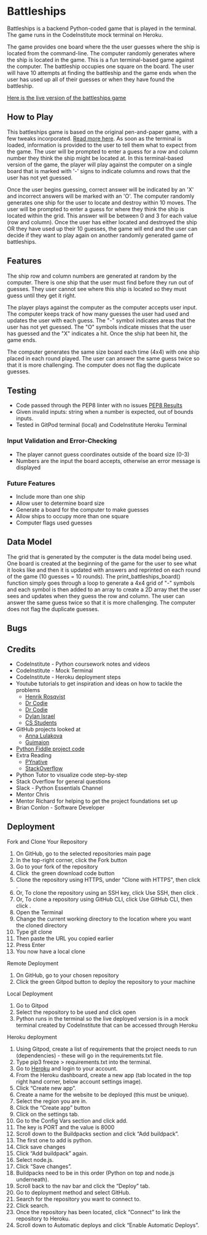 # Battleships

Battleships is a backend Python-coded game that is played in the terminal. The game runs in the CodeInstitute mock terminal on Heroku.

The game provides one board where the the user guesses where the ship is located from the command-line. The computer randomly generates where the ship is located in the game. This is a fun terminal-based game against the computer. The battleship occupies one square on the board. The user will have 10 attempts at finding the battleship and the game ends when the user has used up all of their guesses or when they have found the battleship.

[Here is the live version of the battleships game]()

## How to Play
This battleships game is based on the original pen-and-paper game, with a few tweaks incorporated. [Read more here](https://en.wikipedia.org/wiki/Battleship_(game)). As soon as the terminal is loaded, information is provided to the user to tell them what to expect from the game. The user will be prompted to enter a guess for a row and column number they think the ship might be located at. In this terminal-based version of the game, the player will play against the computer on a single board that is marked with '-' signs to indicate columns and rows that the user has not yet guessed.

Once the user begins guessing, correct answer will be indicated by an 'X' and incorrect answers will be marked with an 'O'. The computer randomly generates one ship for the user to locate and destroy within 10 moves. The user will be prompted to enter a guess for where they think the ship is located within the grid. This answer will be between 0 and 3 for each value (row and column). Once the user has either located and destroyed the ship OR they have used up their 10 guesses, the game will end and the user can decide if they want to play again on another randomly generated game of battleships.

## Features
The ship row and column numbers are generated at random by the computer. There is one ship that the user must find before they run out of guesses. They user cannot see where this ship is located so they must guess until they get it right.

The player plays against the computer as the computer accepts user input. The computer keeps track of how many guesses the user had used and updates the user with each guess. The "-" symbol indicates areas that the user has not yet guessed. The "O" symbols indicate misses that the user has guessed and the "X" indicates a hit. Once the ship hat been hit, the game ends.

The computer generates the same size board each time (4x4) with one ship placed in each round played. The user can answer the same guess twice so that it is more challenging. The computer does not flag the duplicate guesses.

## Testing
- Code passed through the PEP8 linter with no issues [PEP8 Results]()
- Given invalid inputs: string when a number is expected, out of bounds inputs.
- Tested in GitPod terminal (local) and CodeInstitute Heroku Terminal

### Input Validation and Error-Checking
 - The player cannot guess coordinates outside of the board size (0-3)
 - Numbers are the input the board accepts, otherwise an error message is displayed

 ### Future Features
 - Include more than one ship
 - Allow user to determine board size
 - Generate a board for the computer to make guesses
 - Allow ships to occupy more than one square
 - Computer flags used guesses

## Data Model
The grid that is generated by the computer is the data model being used. One board is created at the beginning of the game for the user to see what it looks like and then it is updated with answers and reprinted on each round of the game (10 guesses = 10 rounds). The print_battleships_board() function simply goes through a loop to generate a 4x4 grid of "-" symbols and each symbol is then added to an array to create a 2D array thet the user sees and updates when they guess the row and column. The user can answer the same guess twice so that it is more challenging. The computer does not flag the duplicate guesses.

## Bugs

## Credits
- CodeInstitute - Python coursework notes and videos
- CodeInstitute - Mock Terminal
- CodeInstitute - Heroku deployment steps 
- Youtube tutorials to get inspiration and ideas on how to tackle the problems
  - [Henrik Rosqvist](https://www.youtube.com/watch?v=92QRKiCldnE)
  - [Dr Codie](https://www.youtube.com/watch?v=Ej7I8BPw7Gk&list=PLpeS0xTwoWAsn3SwQbSsOZ26pqZ-0CG6i)
  - [Dr Codie](youtube.com/watch?v=EziS2eGZGz4&list=PLpeS0xTwoWAsn3SwQbSsOZ26pqZ-0CG6i&index=3)
  - [Dylan Israel](https://www.youtube.com/watch?v=7Ki_2gr0rsE&t=298s)
  - [CS Students](https://www.youtube.com/watch?v=MgJBgnsDcF0)
- GitHub projects looked at
  - [Anna Lulakova](https://gist.github.com/anceque/4064737)
  - [Guimaion](https://gist.github.com/guimaion/9275543)
- [Python Fiddle project code](http://pythonfiddle.com/battleships-game-in-python/)  
- Extra Reading
  - [PYnative](https://pynative.com/python-random-randrange/)
  - [StackOverflow](https://stackoverflow.com/questions/53162/how-can-i-do-a-line-break-line-continuation)  
- Python Tutor to visualize code step-by-step
- Stack Overflow for general questions
- Slack - Python Essentials Channel
- Mentor Chris
- Mentor Richard for helping to get the project foundations set up
- Brian Conlon - Software Developer 

## Deployment

Fork and Clone Your Repository
1. On GitHub, go to the selected repositories main page
2. In the top-right corner, click the Fork button
3. Go to your fork of the repository
4. Click  the green download code button
5. Clone the repository using HTTPS, under "Clone with HTTPS", then click .
6. Or, To clone the repository using an SSH key, click Use SSH, then click .
7. Or, To clone a repository using GitHub CLI, click Use GitHub CLI, then click .
8. Open the Terminal
9. Change the current working directory to the location where you want the cloned directory
10. Type git clone
11. Then paste the URL you copied earlier
12. Press Enter
13. You now have a local clone

Remote Deployment
1. On GitHub, go to your chosen repository
2. Click the green Gitpod button to deploy the repository to your machine

Local Deployment
1. Go to Gitpod
2. Select the repository to be used and click open
3. Python runs in the terminal so the live deployed version is in a mock terminal created by CodeInstitute that can be accessed through Heroku

Heroku deployment
1. Using Gitpod, create a list of requirements that the project needs to run (dependencies) - these will go in the requirements.txt file.
2. Type pip3 freeze > requirements.txt into the terminal.
3. Go to [Heroku](https://heroku.com) and login to your account.
4. From the Heroku dashboard, create a new app (tab located in the top right hand corner, below account settings image).
5. Click “Create new app”.
6. Create a name for the website to be deployed (this must be unique).
7. Select the region you are in.
8. Click the “Create app” button
9. Click on the settings tab.
10. Go to the Config Vars section and click add.
11. The key is PORT and the value is 8000
12. Scroll down to the Buildpacks section and click “Add buildpack”.
13. The first one to add is python.
14. Click save changes
15. Click “Add buildpack” again.
16. Select node.js.
17. Click “Save changes”.
18. Buildpacks need to be in this order (Python on top and node.js underneath).
19. Scroll back to the nav bar and click the “Deploy” tab.
20. Go to deployment method and select GitHub.
21. Search for the repository you want to connect to.
22. Click search.
23. Once the repository has been located, click “Connect” to link the repository to Heroku.
24. Scroll down to Automatic deploys and click “Enable Automatic Deploys”.
